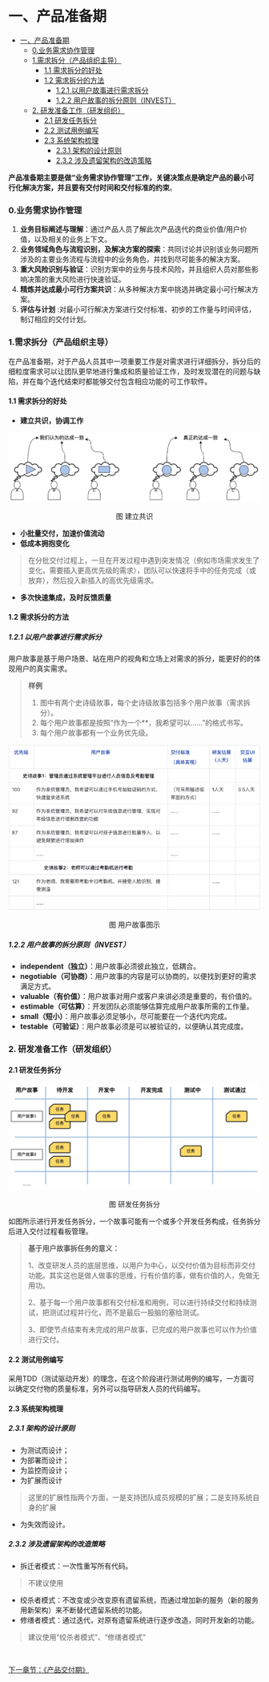 一、产品准备期
=============
- [一、产品准备期](#一、产品准备期)
    - [0.业务需求协作管理](#0业务需求协作管理)
    - [1.需求拆分（产品组织主导）](#1需求拆分（产品组织主导）)
      - [1.1 需求拆分的好处](#1-1需求拆分的好处)
      - [1.2 需求拆分的方法](#1-2需求拆分的方法)
        - [1.2.1 以用户故事进行需求拆分](#1-2-1以用户故事进行需求拆分)
        - [1.2.2 用户故事的拆分原则（INVEST）](#1-2-2用户故事的拆分原则（-invest）)
    - [2. 研发准备工作（研发组织）](#2研发准备工作（研发组织）)
      - [2.1 研发任务拆分](#2-1研发任务拆分)
      - [2.2 测试用例编写](#2-2测试用例编写)
      - [2.3 系统架构梳理](#2-3系统架构梳理)
        - [2.3.1 架构的设计原则](#2-3-1架构的设计原则)
        - [2.3.2 涉及遗留架构的改造策略](#2-3-2涉及遗留架构的改造策略)

**产品准备期主要是做“业务需求协作管理”工作，关键决策点是确定产品的最小可行化解决方案，并且要有交付时间和交付标准的约束**。

### 0.业务需求协作管理
1. **业务目标阐述与理解**：通过产品人员了解此次产品迭代的商业价值/用户价值，以及相关的业务上下文。
2. **业务领域角色与流程识别，及解决方案的探索**：共同讨论并识别该业务问题所涉及的主要业务流程与流程中的业务角色，并找到尽可能多的解决方案。 
3. **重大风险识别与验证**：识别方案中的业务与技术风险，并且组织人员对那些影响决策的重大风险进行快速验证。 
4. **精炼并达成最小可行方案共识**：从多种解决方案中挑选并确定最小可行解决方案。 
5. **评估与计划** :对最小可行解决方案进行交付标准、初步的工作量与时间评估，制订相应的交付计划。

### 1.需求拆分（产品组织主导）
在产品准备期，对于产品人员其中一项重要工作是对需求进行详细拆分，拆分后的细粒度需求可以让团队更早地进行集成和质量验证工作，及时发现潜在的问题与缺陷，并在每个迭代结束时都能够交付包含相应功能的可工作软件。 
#### 1.1 需求拆分的好处
- **建立共识，协调工作**

![建立共识](image/建立共识.jpg)
<p align="center">图 建立共识</p>

- **小批量交付，加速价值流动**
- **低成本拥抱变化**
>在分批交付过程上，一旦在开发过程中遇到突发情况（例如市场需求发生了变化，需要插入更高优先级的需求），团队可以快速将手中的任务完成（或放弃），然后投入新插入的高优先级需求。 
- **多次快速集成，及时反馈质量**

#### 1.2 需求拆分的方法
##### 1.2.1 以用户故事进行需求拆分
用户故事是基于用户场景、站在用户的视角和立场上对需求的拆分，能更好的的体现用户的真实需求。
>**样例**
>1. 图中有两个史诗级故事，每个史诗级故事包括多个用户故事（需求拆分）。 
>2. 每个用户故事都是按照“作为一个**，我希望可以……”的格式书写。 
>3. 每个用户故事都有一个业务优先级。 
>
![用户故事](image/用户故事.jpg)
<p align="center">图 用户故事图示</p>

##### 1.2.2 用户故事的拆分原则（INVEST）
- **independent（独立）**：用户故事必须彼此独立，低耦合。 
- **negotiable（可协商）**：用户故事的内容是可以协商的，以便找到更好的需求满足方式。
- **valuable（有价值）**：用户故事对用户或客户来讲必须是重要的，有价值的。 
- **estimable（可估算）**：开发团队必须能够估算完成用户故事所需的工作量。 
- **small（短小）**：用户故事必须足够小，尽可能要在一个迭代内完成。
- **testable（可验证）**：用户故事必须是可以被验证的，以便确认其完成度。

### 2. 研发准备工作（研发组织）
#### 2.1 研发任务拆分

![研发任务拆分](image/研发任务拆分.jpg)
<p align="center">图 研发任务拆分</p>

如图所示进行开发任务拆分，一个故事可能有一个或多个开发任务构成，任务拆分后进入交付过程看板管理。
> **基于用户故事拆任务的意义：**
> 
> 1、改变研发人员的底层思维，以用户为中心，以交付价值为目标而非交付功能。其实这也是做人做事的思维，行有价值的事，做有价值的人，免做无用功。
> 
> 2、基于每一个用户故事都有交付标准和用例，可以进行持续交付和持续测试，把测试过程并行化，而不是最后一股脑的塞给测试。
> 
> 3、即使节点结束有未完成的用户故事，已完成的用户故事也可以作为价值进行交付。


#### 2.2 测试用例编写
采用TDD（测试驱动开发）的理念，在这个阶段进行测试用例的编写，一方面可以确定交付物的质量标准，另外可以指导研发人员的代码编写。

#### 2.3 系统架构梳理
##### 2.3.1 架构的设计原则
- 为测试而设计；
- 为部署而设计；
- 为监控而设计；
- 为扩展而设计
>这里的扩展性指两个方面，一是支持团队成员规模的扩展；二是支持系统自身的扩展
- 为失效而设计。
##### 2.3.2 涉及遗留架构的改造策略
- 拆迁者模式：一次性重写所有代码。
>不建议使用
- 绞杀者模式：不改变或少改变原有遗留系统，而通过增加新的服务（新的服务用新架构）来不断替代遗留系统的功能。
- 修缮者模式：通过迭代，对原有遗留系统进行逐步改造，同时开发新的功能。
>建议使用“绞杀者模式”、“修缮者模式”

&nbsp;

[ 下一章节：《产品交付期》 ](./产品交付期.md)